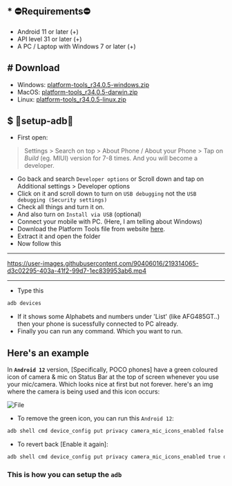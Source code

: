 ## * ⛔Requirements⛔
- Android 11 or later (+)
- API level 31 or later (+)
- A PC / Laptop with Windows 7 or later (+)

## # Download 
- Windows:  [platform-tools_r34.0.5-windows.zip](https://github.com/PSGitHubUser1/setup-adb-windows/files/13843910/platform-tools_r34.0.5-windows.zip)
- MacOS:    [platform-tools_r34.0.5-darwin.zip](https://github.com/PSGitHubUser1/setup-adb-windows/files/13843917/platform-tools_r34.0.5-darwin.zip)
- Linux:    [platform-tools_r34.0.5-linux.zip](https://github.com/PSGitHubUser1/setup-adb-windows/files/13843936/platform-tools_r34.0.5-linux.zip)

## $ 🔧setup-adb🔧

- First open:
 > Settings > Search on top > About Phone / About your Phone > Tap on *Build* (eg. MIUI) version for 7-8 times. And you will become a developer. 
- Go back and search `Developer options` or Scroll down and tap on Additional settings > Developer options
- Click on it and scroll down to turn on `USB debugging` not the `USB debugging (Security settings)`
- Check all things and turn it on.
- And also turn on `Install via USB` (optional)
- Connect your mobile with PC. (Here, I am telling about Windows)
- Download the Platform Tools file from website [here](https://developer.android.com/studio/releases/platform-tools).
- Extract it and open the folder
- Now follow this
---
https://user-images.githubusercontent.com/90406016/219314065-d3c02295-403a-41f2-99d7-1ec839953ab6.mp4

---
- Type this
```cmd
adb devices
```
- If it shows some Alphabets and numbers under 'List' (like AFG485GT..) then your phone is sucessfully connected to PC already.
- Finally you can run any command. Which you want to run. 

## Here's an example
In **`Android 12`** version, [Specifically, POCO phones] have a green coloured icon of camera & mic on Status Bar at the top of screen whenever you use your mic/camera. Which looks nice at first but not forever. here's an img where the camera is being used and this icon occurs:

![File](https://user-images.githubusercontent.com/90406016/219318411-77ba8622-17ed-4038-9b3f-79b843a44b65.png)

- To remove the green icon, you can run this `Android 12`: 
```cmd
adb shell cmd device_config put privacy camera_mic_icons_enabled false default
```
- To revert back [Enable it again]:
```cmd
adb shell cmd device_config put privacy camera_mic_icons_enabled true default
```

### This is how you can setup the `adb`



